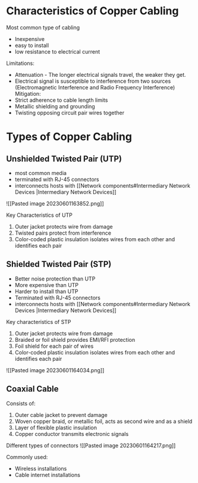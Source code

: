 # Characteristics of Copper Cabling

Most common type of cabling
- Inexpensive
- easy to install
- low resistance to electrical current

Limitations:
- Attenuation - The longer electrical signals travel, the weaker they get.
- Electrical signal is susceptible to interference from two sources (Electromagnetic Interference and Radio Frequency Interference)
Mitigation:
- Strict adherence to cable length limits
- Metallic shielding and grounding
- Twisting opposing circuit pair wires together

# Types of Copper Cabling
## Unshielded Twisted Pair (UTP)

- most common media
- terminated with RJ-45 connectors
- interconnects hosts with [[Network components#Intermediary Network Devices |Intermediary Network Devices]] 

![[Pasted image 20230601163852.png]]

Key Characteristics of UTP
1. Outer jacket protects wire from damage
2. Twisted pairs protect from interference
3. Color-coded plastic insulation isolates wires from each other and identifies each pair

## Shielded Twisted Pair (STP)

- Better noise protection than UTP
- More expensive than UTP
- Harder to install than UTP
- Terminated with RJ-45 connectors
- interconnects hosts with [[Network components#Intermediary Network Devices |Intermediary Network Devices]] 

Key characteristics of STP
1. Outer jacket protects wire from damage
2. Braided or foil shield provides EMI/RFI protection
3. Foil shield for each pair of wires
4. Color-coded plastic insulation isolates wires from each other and identifies each pair

![[Pasted image 20230601164034.png]]

## Coaxial Cable

Consists of:
1. Outer cable jacket to prevent damage
2. Woven copper braid, or metallic foil, acts as second wire and as a shield
3. Layer of flexible plastic insulation
4. Copper conductor transmits electronic signals

Different types of connectors
![[Pasted image 20230601164217.png]]

Commonly used:
- Wireless installations
- Cable internet installations